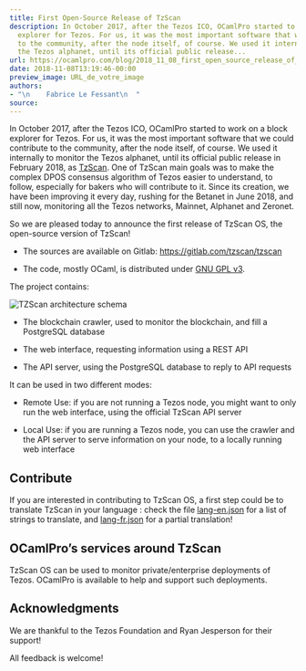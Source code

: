 ```yaml
---
title: First Open-Source Release of TzScan
description: In October 2017, after the Tezos ICO, OCamlPro started to work on a block
  explorer for Tezos. For us, it was the most important software that we could contribute
  to the community, after the node itself, of course. We used it internally to monitor
  the Tezos alphanet, until its official public release...
url: https://ocamlpro.com/blog/2018_11_08_first_open_source_release_of_tzscan
date: 2018-11-08T13:19:46-00:00
preview_image: URL_de_votre_image
authors:
- "\n    Fabrice Le Fessant\n  "
source:
---
```


<p>In October 2017, after the Tezos ICO, OCamlPro started to work on a
block explorer for Tezos. For us, it was the most important software
that we could contribute to the community, after the node itself, of
course. We used it internally to monitor the Tezos alphanet, until its
official public release in February 2018, as
<a href="https://tzscan.io">TzScan</a>. One of TzScan main goals was to make the
complex DPOS consensus algorithm of Tezos easier to understand, to
follow, especially for bakers who will contribute to it. Since its
creation, we have been improving it every day, rushing for the Betanet
in June 2018, and still now, monitoring all the Tezos networks,
Mainnet, Alphanet and Zeronet.</p>
<p>So we are pleased today to announce the first release of TzScan OS, the open-source version of TzScan!</p>
<ul>
<li>
<p>The sources are available on Gitlab:
<a href="https://gitlab.com/tzscan/tzscan">https://gitlab.com/tzscan/tzscan</a></p>
</li>
<li>
<p>The code, mostly OCaml, is distributed under <a href="https://www.gnu.org/licenses/gpl-3.0.en.html">GNU GPL
v3</a>.</p>
</li>
</ul>
<p>The project contains:</p>
<p><img src="https://ocamlpro.com/blog/assets/img/TzScanOS.png" alt="TZScan architecture schema"/></p>
<ul>
<li>
<p>The blockchain crawler, used to monitor the blockchain, and fill a PostgreSQL database</p>
</li>
<li>
<p>The web interface, requesting information using a REST API</p>
</li>
<li>
<p>The API server, using the PostgreSQL database to reply to API requests</p>
</li>
</ul>
<p>It can be used in two different modes:</p>
<ul>
<li>
<p>Remote Use: if you are not running a Tezos node, you might want to
only run the web interface, using the official TzScan API server</p>
</li>
<li>
<p>Local Use: if you are running a Tezos node, you can use the crawler
and the API server to serve information on your node, to a locally
running web interface</p>
</li>
</ul>
<h2>Contribute</h2>
<p>If you are interested in contributing to TzScan OS, a first step could
be to translate TzScan in your language : check the file
<a href="https://gitlab.com/tzscan/tzscan/blob/master/static/lang-en.json">lang-en.json</a>
for a list of strings to translate, and
<a href="https://gitlab.com/tzscan/tzscan/blob/master/static/lang-fr.json">lang-fr.json</a>
for a partial translation!</p>
<h2>OCamlPro&rsquo;s services around TzScan</h2>
<p>TzScan OS can be used to monitor private/enterprise deployments of Tezos. OCamlPro is available to help and support such deployments.</p>
<h2>Acknowledgments</h2>
<p>We are thankful to the Tezos Foundation and Ryan Jesperson for their support!</p>
<p>All feedback is welcome!</p>

